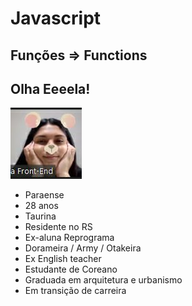 # Javascript 

## Funções => Functions

## Olha Eeeela!

![Professora](./images/eu.jpg)

* Paraense
* 28 anos
* Taurina
* Residente no RS
* Ex-aluna Reprograma
* Dorameira / Army / Otakeira
* Ex English teacher
* Estudante de Coreano
* Graduada em arquitetura e urbanismo
* Em transição de carreira
